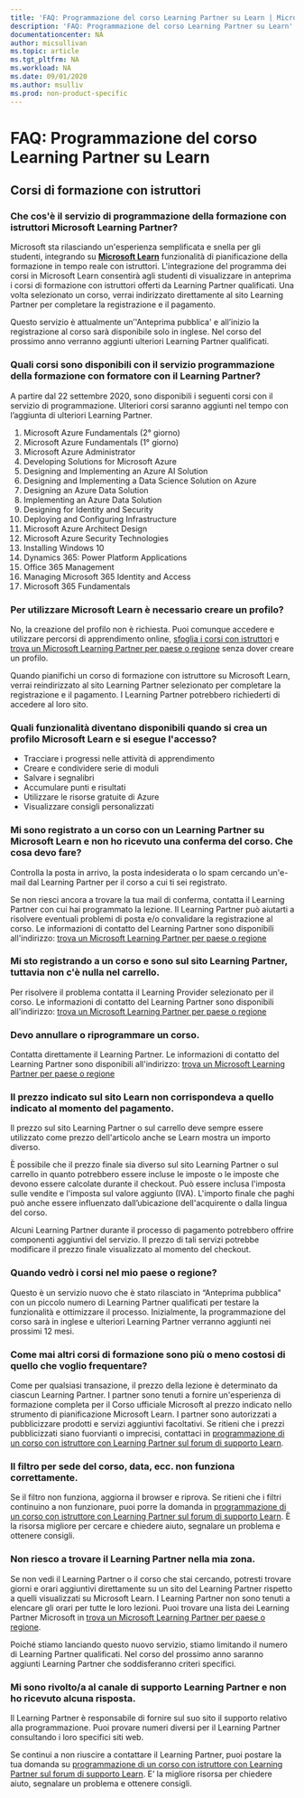 ```yaml
---
title: 'FAQ: Programmazione del corso Learning Partner su Learn | Microsoft Docs'
description: 'FAQ: Programmazione del corso Learning Partner su Learn'
documentationcenter: NA 
author: micsullivan
ms.topic: article
ms.tgt_pltfrm: NA
ms.workload: NA
ms.date: 09/01/2020
ms.author: msulliv
ms.prod: non-product-specific
---
```

# FAQ: Programmazione del corso Learning Partner su Learn

## Corsi di formazione con istruttori

### Che cos'è il servizio di programmazione della formazione con istruttori Microsoft Learning Partner?

Microsoft sta rilasciando un'esperienza semplificata e snella per gli studenti, integrando su [**Microsoft Learn**](/learn) funzionalità di pianificazione della formazione in tempo reale con istruttori. L'integrazione del programma dei corsi in Microsoft Learn consentirà agli studenti di visualizzare in anteprima i corsi di formazione con istruttori offerti da Learning Partner qualificati. Una volta selezionato un corso, verrai indirizzato direttamente al sito Learning Partner per completare la registrazione e il pagamento.

Questo servizio è attualmente un’'Anteprima pubblica' e all’inizio la registrazione al corso sarà disponibile solo in inglese. Nel corso del prossimo anno verranno aggiunti ulteriori Learning Partner qualificati.

### Quali corsi sono disponibili con il servizio programmazione della formazione con formatore con il Learning Partner?

A partire dal 22 settembre 2020, sono disponibili i seguenti corsi con il servizio di programmazione. Ulteriori corsi saranno aggiunti nel tempo con l’aggiunta di ulteriori Learning Partner.

1. Microsoft Azure Fundamentals (2° giorno)
2. Microsoft Azure Fundamentals (1° giorno)
3. Microsoft Azure Administrator
4. Developing Solutions for Microsoft Azure
5. Designing and Implementing an Azure AI Solution
6. Designing and Implementing a Data Science Solution on Azure
7. Designing an Azure Data Solution
8. Implementing an Azure Data Solution
9. Designing for Identity and Security
10. Deploying and Configuring Infrastructure
11. Microsoft Azure Architect Design
12. Microsoft Azure Security Technologies
13. Installing Windows 10
14. Dynamics 365: Power Platform Applications
15. Office 365 Management
16. Managing Microsoft 365 Identity and Access
17. Microsoft 365 Fundamentals

### Per utilizzare Microsoft Learn è necessario creare un profilo?

No, la creazione del profilo non è richiesta. Puoi comunque accedere e utilizzare percorsi di apprendimento online, [sfoglia i corsi con istruttori](/learn/certifications/courses/browse/) e [trova un Microsoft Learning Partner per paese o regione](/learn/certifications/partners#find-a-microsoft-learning-partner-by-country) senza dover creare un profilo.

Quando pianifichi un corso di formazione con istruttore su Microsoft Learn, verrai reindirizzato al sito Learning Partner selezionato per completare la registrazione e il pagamento. I Learning Partner potrebbero richiederti di accedere al loro sito.

### Quali funzionalità diventano disponibili quando si crea un profilo Microsoft Learn e si esegue l'accesso?

- Tracciare i progressi nelle attività di apprendimento
- Creare e condividere serie di moduli
- Salvare i segnalibri
- Accumulare punti e risultati
- Utilizzare le risorse gratuite di Azure
- Visualizzare consigli personalizzati

### Mi sono registrato a un corso con un Learning Partner su Microsoft Learn e non ho ricevuto una conferma del corso. Che cosa devo fare?

Controlla la posta in arrivo, la posta indesiderata o lo spam cercando un'e-mail dal Learning Partner per il corso a cui ti sei registrato.

Se non riesci ancora a trovare la tua mail di conferma, contatta il Learning Partner con cui hai programmato la lezione. Il Learning Partner può aiutarti a risolvere eventuali problemi di posta e/o convalidare la registrazione al corso. Le informazioni di contatto del Learning Partner sono disponibili all'indirizzo: [trova un Microsoft Learning Partner per paese o regione](/learn/certifications/partners#find-a-microsoft-learning-partner-by-country)

### Mi sto registrando a un corso e sono sul sito Learning Partner, tuttavia non c'è nulla nel carrello.

Per risolvere il problema contatta il Learning Provider selezionato per il corso. Le informazioni di contatto del Learning Partner sono disponibili all'indirizzo: [trova un Microsoft Learning Partner per paese o regione](/learn/certifications/partners#find-a-microsoft-learning-partner-by-country)

### Devo annullare o riprogrammare un corso.

Contatta direttamente il Learning Partner. Le informazioni di contatto del Learning Partner sono disponibili all'indirizzo: [trova un Microsoft Learning Partner per paese o regione](/learn/certifications/partners#find-a-microsoft-learning-partner-by-country)

### Il prezzo indicato sul sito Learn non corrispondeva a quello indicato al momento del pagamento.

Il prezzo sul sito Learning Partner o sul carrello deve sempre essere utilizzato come prezzo dell'articolo anche se Learn mostra un importo diverso.

È possibile che il prezzo finale sia diverso sul sito Learning Partner o sul carrello in quanto potrebbero essere incluse le imposte o le imposte che devono essere calcolate durante il checkout. Può essere inclusa l'imposta sulle vendite e l'imposta sul valore aggiunto (IVA). L'importo finale che paghi può anche essere influenzato dall’ubicazione dell'acquirente o dalla lingua del corso.

Alcuni Learning Partner durante il processo di pagamento potrebbero offrire componenti aggiuntivi del servizio. Il prezzo di tali servizi potrebbe modificare il prezzo finale visualizzato al momento del checkout.

### Quando vedrò i corsi nel mio paese o regione?

Questo è un servizio nuovo che è stato rilasciato in “Anteprima pubblica" con un piccolo numero di Learning Partner qualificati per testare la funzionalità e ottimizzare il processo. Inizialmente, la programmazione del corso sarà in inglese e ulteriori Learning Partner verranno aggiunti nei prossimi 12 mesi.

### Come mai altri corsi di formazione sono più o meno costosi di quello che voglio frequentare?

Come per qualsiasi transazione, il prezzo della lezione è determinato da ciascun Learning Partner. I partner sono tenuti a fornire un'esperienza di formazione completa per il Corso ufficiale Microsoft al prezzo indicato nello strumento di pianificazione Microsoft Learn. I partner sono autorizzati a pubblicizzare prodotti e servizi aggiuntivi facoltativi. Se ritieni che i prezzi pubblicizzati siano fuorvianti o imprecisi, contattaci in [programmazione di un corso con istruttore con Learning Partner sul forum di supporto Learn](https://trainingsupport.microsoft.com/iltvilt/forum?sort=LastReplyDate&dir=Desc&tab=All&status=all&mod=&modAge=&advFil=&postedAfter=&postedBefore=&threadType=All&isFilterExpanded=false&page=1).

### Il filtro per sede del corso, data, ecc. non funziona correttamente.

Se il filtro non funziona, aggiorna il browser e riprova. Se ritieni che i filtri continuino a non funzionare, puoi porre la domanda in [programmazione di un corso con istruttore con Learning Partner sul forum di supporto Learn](https://trainingsupport.microsoft.com/iltvilt/forum?sort=LastReplyDate&dir=Desc&tab=All&status=all&mod=&modAge=&advFil=&postedAfter=&postedBefore=&threadType=All&isFilterExpanded=false&page=1). È la risorsa migliore per cercare e chiedere aiuto, segnalare un problema e ottenere consigli.

### Non riesco a trovare il Learning Partner nella mia zona.

Se non vedi il Learning Partner o il corso che stai cercando, potresti trovare giorni e orari aggiuntivi direttamente su un sito del Learning Partner rispetto a quelli visualizzati su Microsoft Learn.  I Learning Partner non sono tenuti a elencare gli orari per tutte le loro lezioni. Puoi trovare una lista dei Learning Partner Microsoft in [trova un Microsoft Learning Partner per paese o regione](/learn/certifications/partners#find-a-microsoft-learning-partner-by-country).

Poiché stiamo lanciando questo nuovo servizio, stiamo limitando il numero di Learning Partner qualificati. Nel corso del prossimo anno saranno aggiunti Learning Partner che soddisferanno criteri specifici.

### Mi sono rivolto/a al canale di supporto Learning Partner e non ho ricevuto alcuna risposta.

Il Learning Partner è responsabile di fornire sul suo sito il supporto relativo alla programmazione. Puoi provare numeri diversi per il Learning Partner consultando i loro specifici siti web.

Se continui a non riuscire a contattare il Learning Partner, puoi postare la tua domanda su [programmazione di un corso con istruttore con Learning Partner sul forum di supporto Learn](https://trainingsupport.microsoft.com/iltvilt/forum?sort=LastReplyDate&dir=Desc&tab=All&status=all&mod=&modAge=&advFil=&postedAfter=&postedBefore=&threadType=All&isFilterExpanded=false&page=1). E’ la migliore risorsa per chiedere aiuto, segnalare un problema e ottenere consigli.
